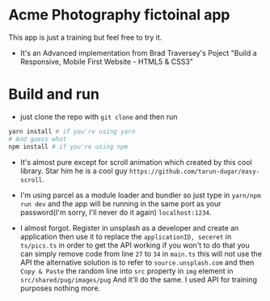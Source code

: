 # Acme Photography fictoinal app
This app is just a training but feel free to try it.
* It's an Advanced implementation from Brad Traversey's Poject "Build a Responsive, Mobile First Website - HTML5 & CSS3"

# Build and run

* just clone the repo with `git clone` and then run

```bash
yarn install # if you're using yarn
# And guess what
npm install # if you're using npm
```
* It's almost pure except for scroll animation which created by this cool library. Star him he is a cool guy `https://github.com/tarun-dugar/easy-scroll`.

* I'm using parcel as a module loader and bundler so just type in `yarn/npm run dev` and the app will be running in the same port as your password(I'm sorry, I'll never do it again)
`localhost:1234`.

* I almost forgot. Register in unsplash as a developer and create an application then use it to replace the `applicationID, seceret` in `ts/pics.ts` in order to get the API working if you won't to do that you can simply remove code from line `27` to `34` in `main.ts` this will not use the API the alternative solution is to refer to `source.unsplash.com` and then `Copy & Paste` the random line into `src` property in `img` element in `src/shared/pug/images/pug` And it'll do the same. I used API for training purposes nothing more.
